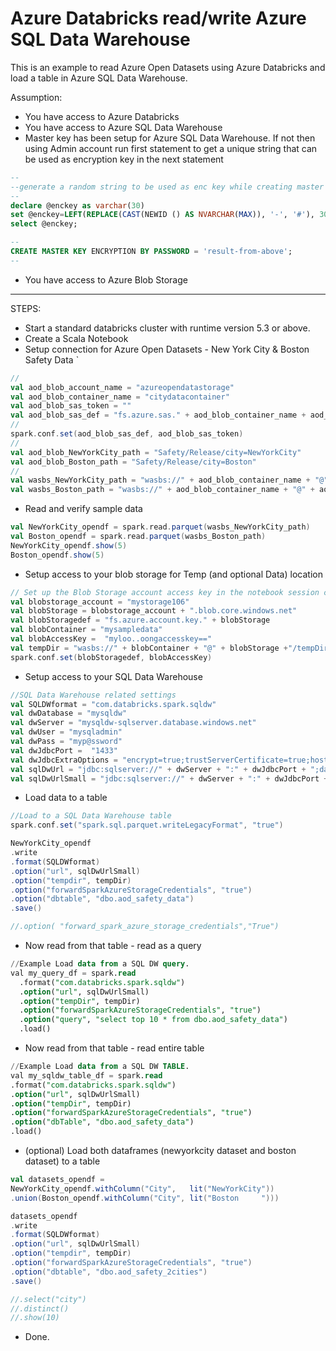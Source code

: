 # Azure Databricks read/write Azure SQL Data Warehouse
This is an example to read Azure Open Datasets using Azure Databricks and load a table in Azure SQL Data Warehouse.

Assumption:
* You have access to Azure Databricks
* You have access to Azure SQL Data Warehouse
* Master key has been setup for Azure SQL Data Warehouse. If not then using Admin account run first statement to get a unique string that can be used as encryption key in the next statement
```SQL
--
--generate a random string to be used as enc key while creating master key
--
declare @enckey as varchar(30)
set @enckey=LEFT(REPLACE(CAST(NEWID () AS NVARCHAR(MAX)), '-', '#'), 30)
select @enckey;

--
CREATE MASTER KEY ENCRYPTION BY PASSWORD = 'result-from-above';
--
```
* You have access to Azure Blob Storage

***

STEPS:

 * Start a standard databricks cluster with runtime version 5.3 or above.
 * Create a Scala Notebook
 * Setup connection for Azure Open Datasets - New York City & Boston Safety Data `
```scala
//
val aod_blob_account_name = "azureopendatastorage"
val aod_blob_container_name = "citydatacontainer"
val aod_blob_sas_token = ""
val aod_blob_sas_def = "fs.azure.sas." + aod_blob_container_name + aod_blob_account_name + ".blob.core.windows.net"
//
spark.conf.set(aod_blob_sas_def, aod_blob_sas_token)
//
val aod_blob_NewYorkCity_path = "Safety/Release/city=NewYorkCity"
val aod_blob_Boston_path = "Safety/Release/city=Boston"
//
val wasbs_NewYorkCity_path = "wasbs://" + aod_blob_container_name + "@" + aod_blob_account_name + ".blob.core.windows.net/" + aod_blob_NewYorkCity_path
val wasbs_Boston_path = "wasbs://" + aod_blob_container_name + "@" + aod_blob_account_name + ".blob.core.windows.net/" + aod_blob_Boston_path
```

 * Read and verify sample data
 ```scala
 val NewYorkCity_opendf = spark.read.parquet(wasbs_NewYorkCity_path)
val Boston_opendf = spark.read.parquet(wasbs_Boston_path)
NewYorkCity_opendf.show(5)
Boston_opendf.show(5)
```
* Setup access to your blob storage for Temp (and optional Data) location
```scala
// Set up the Blob Storage account access key in the notebook session conf.
val blobstorage_account = "mystorage106"
val blobStorage = blobstorage_account + ".blob.core.windows.net"
val blobStoragedef = "fs.azure.account.key." + blobStorage
val blobContainer = "mysampledata"
val blobAccessKey =  "myloo..oongaccesskey=="
val tempDir = "wasbs://" + blobContainer + "@" + blobStorage +"/tempDirs"
spark.conf.set(blobStoragedef, blobAccessKey)
```
* Setup access to your SQL Data Warehouse
```scala
//SQL Data Warehouse related settings
val SQLDWformat = "com.databricks.spark.sqldw"
val dwDatabase = "mysqldw"
val dwServer = "mysqldw-sqlserver.database.windows.net"
val dwUser = "mysqladmin"
val dwPass = "myp@ssword"
val dwJdbcPort =  "1433"
val dwJdbcExtraOptions = "encrypt=true;trustServerCertificate=true;hostNameInCertificate=*.database.windows.net;loginTimeout=30;"
val sqlDwUrl = "jdbc:sqlserver://" + dwServer + ":" + dwJdbcPort + ";database=" + dwDatabase + ";user=" + dwUser+";password=" + dwPass + ";$dwJdbcExtraOptions"
val sqlDwUrlSmall = "jdbc:sqlserver://" + dwServer + ":" + dwJdbcPort + ";database=" + dwDatabase + ";user=" + dwUser+";password=" + dwPass
```
* Load data to a table
```scala
//Load to a SQL Data Warehouse table
spark.conf.set("spark.sql.parquet.writeLegacyFormat", "true")

NewYorkCity_opendf
.write
.format(SQLDWformat)
.option("url", sqlDwUrlSmall)
.option("tempdir", tempDir)
.option("forwardSparkAzureStorageCredentials", "true")
.option("dbtable", "dbo.aod_safety_data")       
.save()

//.option( "forward_spark_azure_storage_credentials","True")
```
* Now read from that table - read as a query
```SQL
//Example Load data from a SQL DW query.
val my_query_df = spark.read
  .format("com.databricks.spark.sqldw")
  .option("url", sqlDwUrlSmall)
  .option("tempDir", tempDir)
  .option("forwardSparkAzureStorageCredentials", "true")
  .option("query", "select top 10 * from dbo.aod_safety_data")
  .load()
  ```
  * Now read from that table - read entire table
  ```SQL
  //Example Load data from a SQL DW TABLE.
val my_sqldw_table_df = spark.read
  .format("com.databricks.spark.sqldw")
  .option("url", sqlDwUrlSmall)
  .option("tempDir", tempDir)
  .option("forwardSparkAzureStorageCredentials", "true")
  .option("dbTable", "dbo.aod_safety_data")
  .load()
  ```
* (optional) Load both dataframes (newyorkcity dataset and boston dataset) to a table
```scala
val datasets_opendf = 
NewYorkCity_opendf.withColumn("City",   lit("NewYorkCity"))
.union(Boston_opendf.withColumn("City", lit("Boston     ")))

datasets_opendf
.write
.format(SQLDWformat)
.option("url", sqlDwUrlSmall)
.option("tempdir", tempDir)
.option("forwardSparkAzureStorageCredentials", "true")
.option("dbtable", "dbo.aod_safety_2cities")       
.save()

//.select("city")
//.distinct()
//.show(10)
```
* Done.
